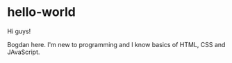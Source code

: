 # hello-world

Hi guys!

Bogdan here. I'm new to programming and I know basics of HTML, CSS and JAvaScript.
